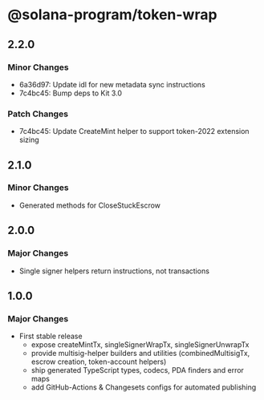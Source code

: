 # @solana-program/token-wrap

## 2.2.0

### Minor Changes

- 6a36d97: Update idl for new metadata sync instructions
- 7c4bc45: Bump deps to Kit 3.0

### Patch Changes

- 7c4bc45: Update CreateMint helper to support token-2022 extension sizing

## 2.1.0

### Minor Changes

- Generated methods for CloseStuckEscrow

## 2.0.0

### Major Changes

- Single signer helpers return instructions, not transactions

## 1.0.0

### Major Changes

- First stable release
  - expose createMintTx, singleSignerWrapTx, singleSignerUnwrapTx
  - provide multisig-helper builders and utilities (combinedMultisigTx, escrow creation, token-account helpers)
  - ship generated TypeScript types, codecs, PDA finders and error maps
  - add GitHub-Actions & Changesets configs for automated publishing
